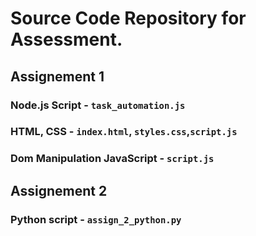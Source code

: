 # Source Code Repository for Assessment.

## Assignement 1
### Node.js Script - `task_automation.js`
### HTML, CSS - `index.html`, `styles.css`,`script.js`
### Dom Manipulation JavaScript - `script.js`
## Assignement 2
### Python script - `assign_2_python.py`

